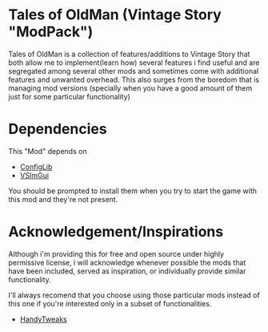 # Tales of OldMan (Vintage Story "ModPack")

Tales of OldMan is a collection of features/additions to Vintage Story that both allow me to implement(learn how) several features
i find useful and are segregated among several other mods and sometimes come with additional features and unwanted overhead. This also
surges from the boredom that is managing mod versions (specially when you have a good amount of them just for some 
particular functionality)

# Dependencies

This "Mod" depends on 
- [ConfigLib](https://mods.vintagestory.at/configlib)
- [VSImGui](https://mods.vintagestory.at/imgui)

You should be prompted to install them when you try to start the game with this mod and they're
not present.


# Acknowledgement/Inspirations

Although i'm providing this for free and open source under highly permissive license, i will 
acknowledge whenever possible the mods that have been included, served as inspiration, or 
individually provide similar functionality. 

I'll always recomend that you choose using those particular mods instead of this one if you're
interested only in a subset of functionalities.

- [HandyTweaks](https://mods.vintagestory.at/handytweaks)